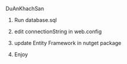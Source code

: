 DuAnKhachSan
1. Run database.sql</br>

2. edit connectionString in web.config</br>

3. update Entity Framework in nutget package</br>

4. Enjoy
